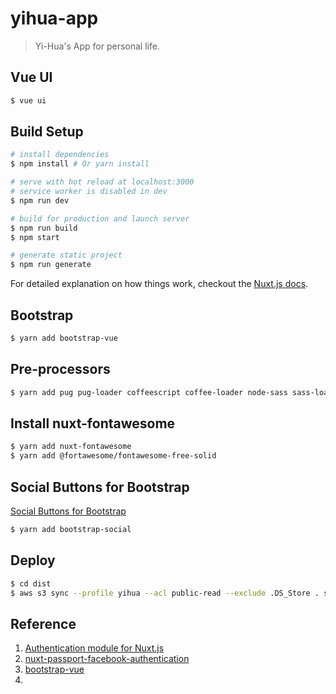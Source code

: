# yihua-app

> Yi-Hua's App for personal life.

## Vue UI

``` bash
$ vue ui
```

## Build Setup

``` bash
# install dependencies
$ npm install # Or yarn install

# serve with hot reload at localhost:3000
# service worker is disabled in dev
$ npm run dev

# build for production and launch server
$ npm run build
$ npm start

# generate static project
$ npm run generate
```

For detailed explanation on how things work, checkout the [Nuxt.js docs](https://github.com/nuxt/nuxt.js).

## Bootstrap

``` bash
$ yarn add bootstrap-vue
```

## Pre-processors

``` bash
$ yarn add pug pug-loader coffeescript coffee-loader node-sass sass-loader
```

## Install nuxt-fontawesome

``` bash
$ yarn add nuxt-fontawesome
$ yarn add @fortawesome/fontawesome-free-solid
```

## Social Buttons for Bootstrap

[Social Buttons for Bootstrap](https://lipis.github.io/bootstrap-social/)

``` bash
$ yarn add bootstrap-social
```

## Deploy

``` bash
$ cd dist
$ aws s3 sync --profile yihua --acl public-read --exclude .DS_Store . s3://yihua.app
```

## Reference

1. [Authentication module for Nuxt.js](https://github.com/nuxt-community/auth-module)
2. [nuxt-passport-facebook-authentication](https://github.com/tomgreener/nuxt-passport-facebook-authentication)
3. [bootstrap-vue](https://bootstrap-vue.js.org/docs/)
4. [](https://github.com/imjoey/pyhaproxy)